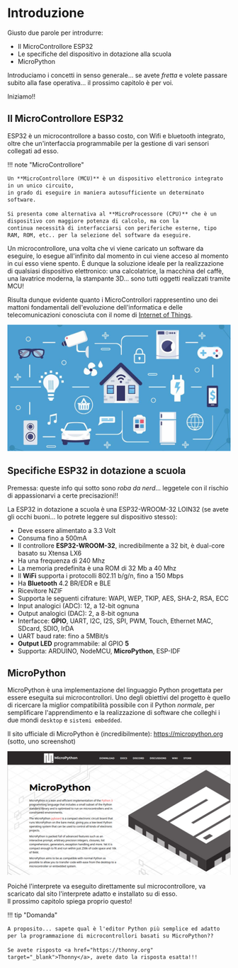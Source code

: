# Introduzione

Giusto due parole per introdurre:

- Il MicroControllore ESP32
- Le specifiche del dispositivo in dotazione alla scuola
- MicroPython

Introduciamo i concetti in senso generale... se avete *fretta* e volete passare subito alla fase operativa... il prossimo capitolo è per voi.

Iniziamo!!

<!-- ######################################################################################################### -->


## Il MicroControllore ESP32

ESP32 è un microcontrollore a basso costo, con Wifi e bluetooth integrato, oltre che un'interfaccia programmabile per la gestione di vari sensori collegati ad esso.<br>

!!! note "MicroControllore"

    Un **MicroControllore (MCU)** è un dispositivo elettronico integrato in un unico circuito, 
    in grado di eseguire in maniera autosufficiente un determinato software.
    
    Si presenta come alternativa al **MicroProcessore (CPU)** che è un dispositivo con maggiore potenza di calcolo, ma con la
    continua necessità di interfacciarsi con periferiche esterne, tipo RAM, ROM, etc.. per la selezione del software da eseguire.


Un microcontrollore, una volta che vi viene caricato un software da eseguire, lo esegue all'infinito dal momento in cui viene acceso al momento in cui esso viene spento.
È dunque la soluzione ideale per la realizzazione di qualsiasi dispositivo elettronico: una calcolatrice, la macchina del caffè, una lavatrice moderna, la stampante 3D... sono tutti
oggetti realizzati tramite MCU!

Risulta dunque evidente quanto i MicroControllori rappresentino uno dei mattoni fondamentali dell'evoluzione dell'informatica e delle telecomunicazioni 
conosciuta con il nome di <a href="https://it.wikipedia.org/wiki/Internet_delle_cose" target="_blank">Internet of Things</a>.


![Internet of Things](images/IoT.jpg)

<!-- ######################################################################################################### -->


## Specifiche ESP32 in dotazione a scuola


Premessa: queste info qui sotto sono *roba da nerd*... leggetele con il rischio di appassionarvi a certe precisazioni!!

La ESP32 in dotazione a scuola è una ESP32-WROOM-32 LOIN32 (se avete gli occhi buoni... lo potrete leggere sul dispositivo stesso):

- Deve essere alimentato a 3.3 Volt
- Consuma fino a 500mA
- Il controllore **ESP32-WROOM-32**, incredibilmente a 32 bit, è dual-core basato su Xtensa LX6
- Ha una frequenza di 240 Mhz
- La memoria predefinita è una ROM di 32 Mb a 40 Mhz
- Il **WiFi** supporta i protocolli 802.11 b/g/n, fino a 150 Mbps
- Ha **Bluetooth** 4.2 BR/EDR e BLE
- Ricevitore NZIF
- Supporta le seguenti cifrature: WAPI, WEP, TKIP, AES, SHA-2, RSA, ECC
- Input analogici (ADC): 12, a 12-bit ognuna
- Output analogici (DAC): 2, a 8-bit ognuna
- Interfacce: **GPIO**, UART, I2C, I2S, SPI, PWM, Touch, Ethernet MAC, SDcard, SDIO, IrDA
- UART baud rate: fino a 5MBit/s
- **Output LED** programmabile: al GPIO **5**
- Supporta: ARDUINO, NodeMCU, **MicroPython**, ESP-IDF


<!-- ######################################################################################################### -->


## MicroPython


MicroPython è una implementazione del linguaggio Python progettata per essere eseguita sui microcontrollori. Uno degli obiettivi del progetto è quello
di ricercare la miglior compatibilità possibile con il Python *normale*, per semplificare l'apprendimento e la realizzazione di software che colleghi
i due mondi `desktop` e `sistemi embedded`.

Il sito ufficiale di MicroPython è (incredibilmente): <a href="https://micropython.org" target="_blank">https://micropython.org</a> (sotto, uno screenshot)

![MicroPython site](images/MicroPythonSite.png)

Poiché l'interprete va eseguito direttamente sul microcontrollore, va scaricato dal sito l'interprete adatto e installato su di esso. <br>
Il prossimo capitolo spiega proprio questo!


!!! tip "Domanda"

    A proposito... sapete qual è l'editor Python più semplice ed adatto per la programmazione di microcontrollori basati su MicroPython??
    
    Se avete risposto <a href="https://thonny.org" target="_blank">Thonny</a>, avete dato la risposta esatta!!!


<br>
<br>
<br>


